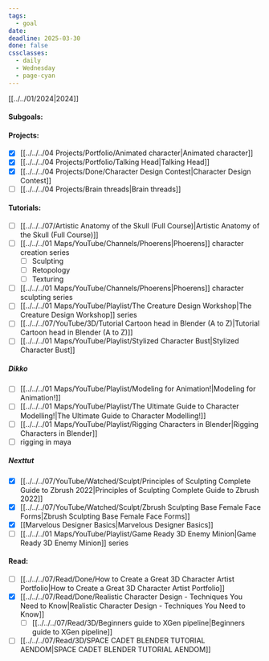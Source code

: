 ```yaml
---
tags:
  - goal
date: 
deadline: 2025-03-30
done: false
cssclasses:
  - daily
  - Wednesday
  - page-cyan
---
```

[[../../01/2024|2024]]
#### Subgoals:

#### Projects:
- [x] [[../../../04 Projects/Portfolio/Animated character|Animated character]]
- [x] [[../../../04 Projects/Portfolio/Talking Head|Talking Head]]
- [x] [[../../../04 Projects/Done/Character Design Contest|Character Design Contest]]
- [ ] [[../../../04 Projects/Brain threads|Brain threads]]
#### Tutorials:
- [ ] [[../../../07/Artistic Anatomy of the Skull (Full Course)|Artistic Anatomy of the Skull (Full Course)]]
- [ ] [[../../../01 Maps/YouTube/Channels/Phoerens|Phoerens]] character creation series
	- [ ] Sculpting
	- [ ] Retopology
	- [ ] Texturing
- [ ] [[../../../01 Maps/YouTube/Channels/Phoerens|Phoerens]]  character sculpting series
- [ ] [[../../../01 Maps/YouTube/Playlist/The Creature Design Workshop|The Creature Design Workshop]] series
- [ ] [[../../../07/YouTube/3D/Tutorial Cartoon head in Blender (A to Z)|Tutorial Cartoon head in Blender (A to Z)]]
- [ ] [[../../../01 Maps/YouTube/Playlist/Stylized Character Bust|Stylized Character Bust]]
##### Dikko
- [ ] [[../../../01 Maps/YouTube/Playlist/Modeling for Animation!|Modeling for Animation!]]
- [ ] [[../../../01 Maps/YouTube/Playlist/The Ultimate Guide to Character Modelling!|The Ultimate Guide to Character Modelling!]]
- [ ] [[../../../01 Maps/YouTube/Playlist/Rigging Characters in Blender|Rigging Characters in Blender]]
- [ ] rigging in maya
##### Nexttut
- [x] [[../../../07/YouTube/Watched/Sculpt/Principles of Sculpting  Complete Guide to Zbrush 2022|Principles of Sculpting  Complete Guide to Zbrush 2022]]
- [x] [[../../../07/YouTube/Watched/Sculpt/Zbrush Sculpting  Base Female Face Forms|Zbrush Sculpting  Base Female Face Forms]]
- [x] [[Marvelous Designer Basics|Marvelous Designer Basics]]
- [ ] [[../../../01 Maps/YouTube/Playlist/Game Ready 3D Enemy Minion|Game Ready 3D Enemy Minion]] series
#### Read:
- [ ] [[../../../07/Read/Done/How to Create a Great 3D Character Artist Portfolio|How to Create a Great 3D Character Artist Portfolio]]
- [x] [[../../../07/Read/Done/Realistic Character Design - Techniques You Need to Know|Realistic Character Design - Techniques You Need to Know]]
	- [ ] [[../../../07/Read/3D/Beginners guide to XGen pipeline|Beginners guide to XGen pipeline]]
- [ ] [[../../../07/Read/3D/SPACE CADET BLENDER TUTORIAL  AENDOM|SPACE CADET BLENDER TUTORIAL  AENDOM]]
